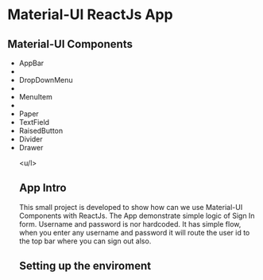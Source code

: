 <h1>Material-UI ReactJs App</h1>
<h2>Material-UI Components</h2>
<ul>
<li>AppBar<li>
<li>DropDownMenu<li>
<li>MenuItem<li>
<li>Paper</li>
<li>TextField</li>
<li>RaisedButton</li>
<li>Divider</li>
<li>Drawer</li>

<u/l>
<h2>App Intro</h2>
<p>This small project is developed to show how can we use Material-UI Components with ReactJs. The App demonstrate simple logic of Sign In form. Username and password is nor hardcoded. It has simple flow, when you enter any username and password it will route the user id to the top bar where you can sign out also.</p>

<h2>Setting up the enviroment</h2>

